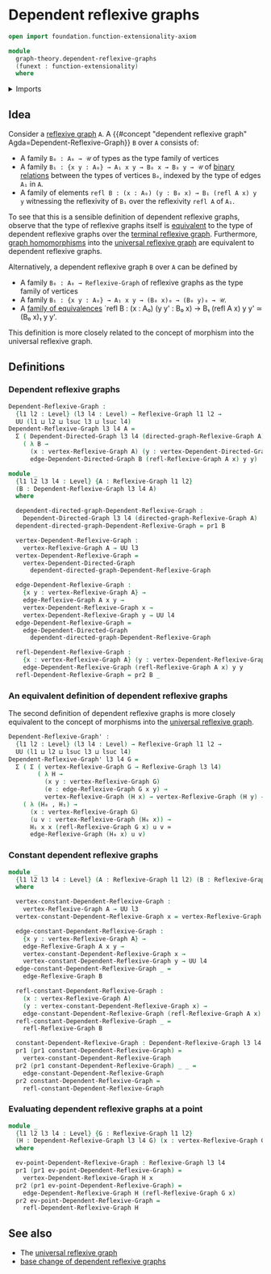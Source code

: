 # Dependent reflexive graphs

```agda
open import foundation.function-extensionality-axiom

module
  graph-theory.dependent-reflexive-graphs
  (funext : function-extensionality)
  where
```

<details><summary>Imports</summary>

```agda
open import foundation.dependent-pair-types
open import foundation.equivalences funext
open import foundation.universe-levels

open import graph-theory.dependent-directed-graphs funext
open import graph-theory.reflexive-graphs funext
```

</details>

## Idea

Consider a [reflexive graph](graph-theory.reflexive-graphs.md) `A`. A
{{#concept "dependent reflexive graph" Agda=Dependent-Reflexive-Graph}} `B` over
`A` consists of:

- A family `B₀ : A₀ → 𝒰` of types as the type family of vertices
- A family `B₁ : {x y : A₀} → A₁ x y → B₀ x → B₀ y → 𝒰` of
  [binary relations](foundation.binary-relations.md) between the types of
  vertices `B₀`, indexed by the type of edges `A₁` in `A`.
- A family of elements `refl B : (x : A₀) (y : B₀ x) → B₁ (refl A x) y y`
  witnessing the reflexivity of `B₁` over the reflexivity `refl A` of `A₁`.

To see that this is a sensible definition of dependent reflexive graphs, observe
that the type of reflexive graphs itself is
[equivalent](foundation-core.equivalences.md) to the type of dependent reflexive
graphs over the
[terminal reflexive graph](graph-theory.terminal-reflexive-graphs.md).
Furthermore, [graph homomorphisms](graph-theory.morphisms-reflexive-graphs.md)
into the [universal reflexive graph](graph-theory.universal-reflexive-graph.md)
are equivalent to dependent reflexive graphs.

Alternatively, a dependent reflexive graph `B` over `A` can be defined by

- A family `B₀ : A₀ → Reflexive-Graph` of reflexive graphs as the type family of
  vertices
- A family `B₁ : {x y : A₀} → A₁ x y → (B₀ x)₀ → (B₀ y)₀ → 𝒰`.
- A [family of equivalences](foundation.families-of-equivalences.md) `refl B :
  (x : A₀) (y y' : B₀ x) → B₁ (refl A x) y y' ≃ (B₀ x)₁ y y'.

This definition is more closely related to the concept of morphism into the
universal reflexive graph.

## Definitions

### Dependent reflexive graphs

```agda
Dependent-Reflexive-Graph :
  {l1 l2 : Level} (l3 l4 : Level) → Reflexive-Graph l1 l2 →
  UU (l1 ⊔ l2 ⊔ lsuc l3 ⊔ lsuc l4)
Dependent-Reflexive-Graph l3 l4 A =
  Σ ( Dependent-Directed-Graph l3 l4 (directed-graph-Reflexive-Graph A))
    ( λ B →
      (x : vertex-Reflexive-Graph A) (y : vertex-Dependent-Directed-Graph B x) →
      edge-Dependent-Directed-Graph B (refl-Reflexive-Graph A x) y y)

module _
  {l1 l2 l3 l4 : Level} {A : Reflexive-Graph l1 l2}
  (B : Dependent-Reflexive-Graph l3 l4 A)
  where

  dependent-directed-graph-Dependent-Reflexive-Graph :
    Dependent-Directed-Graph l3 l4 (directed-graph-Reflexive-Graph A)
  dependent-directed-graph-Dependent-Reflexive-Graph = pr1 B

  vertex-Dependent-Reflexive-Graph :
    vertex-Reflexive-Graph A → UU l3
  vertex-Dependent-Reflexive-Graph =
    vertex-Dependent-Directed-Graph
      dependent-directed-graph-Dependent-Reflexive-Graph

  edge-Dependent-Reflexive-Graph :
    {x y : vertex-Reflexive-Graph A} →
    edge-Reflexive-Graph A x y →
    vertex-Dependent-Reflexive-Graph x →
    vertex-Dependent-Reflexive-Graph y → UU l4
  edge-Dependent-Reflexive-Graph =
    edge-Dependent-Directed-Graph
      dependent-directed-graph-Dependent-Reflexive-Graph

  refl-Dependent-Reflexive-Graph :
    {x : vertex-Reflexive-Graph A} (y : vertex-Dependent-Reflexive-Graph x) →
    edge-Dependent-Reflexive-Graph (refl-Reflexive-Graph A x) y y
  refl-Dependent-Reflexive-Graph = pr2 B _
```

### An equivalent definition of dependent reflexive graphs

The second definition of dependent reflexive graphs is more closely equivalent
to the concept of morphisms into the
[universal reflexive graph](graph-theory.universal-reflexive-graph.md).

```agda
Dependent-Reflexive-Graph' :
  {l1 l2 : Level} (l3 l4 : Level) → Reflexive-Graph l1 l2 →
  UU (l1 ⊔ l2 ⊔ lsuc l3 ⊔ lsuc l4)
Dependent-Reflexive-Graph' l3 l4 G =
  Σ ( Σ ( vertex-Reflexive-Graph G → Reflexive-Graph l3 l4)
        ( λ H →
          (x y : vertex-Reflexive-Graph G)
          (e : edge-Reflexive-Graph G x y) →
          vertex-Reflexive-Graph (H x) → vertex-Reflexive-Graph (H y) → UU l4))
    ( λ (H₀ , H₁) →
      (x : vertex-Reflexive-Graph G)
      (u v : vertex-Reflexive-Graph (H₀ x)) →
      H₁ x x (refl-Reflexive-Graph G x) u v ≃
      edge-Reflexive-Graph (H₀ x) u v)
```

### Constant dependent reflexive graphs

```agda
module _
  {l1 l2 l3 l4 : Level} (A : Reflexive-Graph l1 l2) (B : Reflexive-Graph l3 l4)
  where

  vertex-constant-Dependent-Reflexive-Graph :
    vertex-Reflexive-Graph A → UU l3
  vertex-constant-Dependent-Reflexive-Graph x = vertex-Reflexive-Graph B

  edge-constant-Dependent-Reflexive-Graph :
    {x y : vertex-Reflexive-Graph A} →
    edge-Reflexive-Graph A x y →
    vertex-constant-Dependent-Reflexive-Graph x →
    vertex-constant-Dependent-Reflexive-Graph y → UU l4
  edge-constant-Dependent-Reflexive-Graph _ =
    edge-Reflexive-Graph B

  refl-constant-Dependent-Reflexive-Graph :
    (x : vertex-Reflexive-Graph A)
    (y : vertex-constant-Dependent-Reflexive-Graph x) →
    edge-constant-Dependent-Reflexive-Graph (refl-Reflexive-Graph A x) y y
  refl-constant-Dependent-Reflexive-Graph _ =
    refl-Reflexive-Graph B

  constant-Dependent-Reflexive-Graph : Dependent-Reflexive-Graph l3 l4 A
  pr1 (pr1 constant-Dependent-Reflexive-Graph) =
    vertex-constant-Dependent-Reflexive-Graph
  pr2 (pr1 constant-Dependent-Reflexive-Graph) _ _ =
    edge-constant-Dependent-Reflexive-Graph
  pr2 constant-Dependent-Reflexive-Graph =
    refl-constant-Dependent-Reflexive-Graph
```

### Evaluating dependent reflexive graphs at a point

```agda
module _
  {l1 l2 l3 l4 : Level} {G : Reflexive-Graph l1 l2}
  (H : Dependent-Reflexive-Graph l3 l4 G) (x : vertex-Reflexive-Graph G)
  where

  ev-point-Dependent-Reflexive-Graph : Reflexive-Graph l3 l4
  pr1 (pr1 ev-point-Dependent-Reflexive-Graph) =
    vertex-Dependent-Reflexive-Graph H x
  pr2 (pr1 ev-point-Dependent-Reflexive-Graph) =
    edge-Dependent-Reflexive-Graph H (refl-Reflexive-Graph G x)
  pr2 ev-point-Dependent-Reflexive-Graph =
    refl-Dependent-Reflexive-Graph H
```

## See also

- The [universal reflexive graph](graph-theory.universal-reflexive-graph.md)
- [base change of dependent reflexive graphs](graph-theory.base-change-dependent-reflexive-graphs.md)
